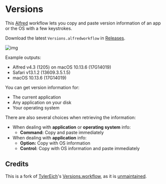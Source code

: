 # Versions

This [Alfred](https://www.alfredapp.com/) workflow lets you copy and paste version information of an app or the OS with a few keystrokes.

Download the latest `Versions.alfredworkflow` in [Releases](https://github.com/johan456789/Versions.alfredworkflow/releases).

![img](https://i.imgur.com/cVPRh4v.jpg)

Example outputs:

- Alfred v4.3 (1205) on macOS 10.13.6 (17G14019)
- Safari v13.1.2 (13609.3.5.1.5)
- macOS 10.13.6 (17G14019)

You can get version information for:

- The current application
- Any application on your disk
- Your operating system

There are also several choices when retrieving the information:

- When dealing with **application** or **operating system** info:
  - **Command:** Copy and paste immediately
- When dealing with **application** info:
  - **Option:** Copy with OS information
  - **Control:** Copy with OS information and paste immediately

## Credits

This is a fork of [TylerEich](https://github.com/TylerEich)'s [Versions.workflow](http://www.packal.org/workflow/versions), as it is [unmaintained](https://github.com/TylerEich/Alfred-Extras/pull/36#issuecomment-748495329).
